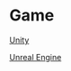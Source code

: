 # Game

[Unity](Game%2097fdb6d2cfce4bf795341b43c99455cc/Unity%2014935dd562ba49cd96ac469476d27290.md)

[Unreal Engine](Game%2097fdb6d2cfce4bf795341b43c99455cc/Unreal%20Engine%2003d3383d1fa74f88933511995b92383c.md)